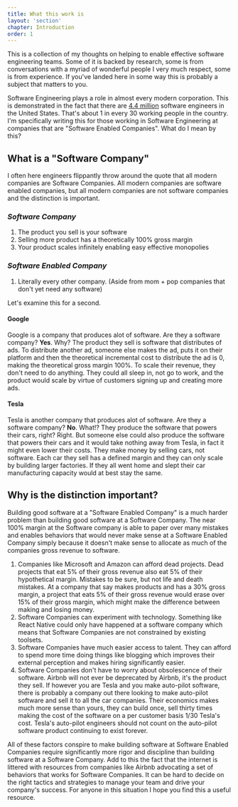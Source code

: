 ```yaml
---
title: What this work is
layout: 'section'
chapter: Introduction
order: 1
---
```


This is a collection of my thoughts on helping to enable effective software engineering teams. Some of it is backed by research, some is from conversations with a myriad of wonderful people I very much respect, some is from experience. If you've landed here in some way this is probably a subject that matters to you.

Software Engineering plays a role in almost every modern corporation. This is demonstrated in the fact that there are [4.4 million](https://www.daxx.com/blog/development-trends/number-software-developers-world) software engineers in the United States. That's about 1 in every 30 working people in the country. I'm specifically writing this for those working in Software Engineering at companies that are "Software Enabled Companies". What do I mean by this?

## What is a "Software Company"

I often here engineers flippantly throw around the quote that all modern companies are Software Companies. All modern companies are software enabled companies, but all modern companies are not software companies and the distinction is important.

### _Software Company_

1. The product you sell is your software
1. Selling more product has a theoretically 100% gross margin
1. Your product scales infinitely enabling easy effective monopolies

### _Software Enabled Company_

1. Literally every other company. (Aside from mom + pop companies that don't yet need any software)

Let's examine this for a second.

#### Google

Google is a company that produces alot of software. Are they a software company? **Yes**. Why? The product they sell is software that distributes of ads. To distribute another ad, someone else makes the ad, puts it on their platform and then the theoretical incremental cost to distribute the ad is 0, making the theoretical gross margin 100%. To scale their revenue, they don't need to do anything. They could all sleep in, not go to work, and the product would scale by virtue of customers signing up and creating more ads.

#### Tesla

Tesla is another company that produces alot of software. Are they a software company? **No**. What!? They produce the software that powers their cars, right? Right. But someone else could also produce the software that powers their cars and it would take nothing away from Tesla, in fact it might even lower their costs. They make money by selling cars, not software. Each car they sell has a defined margin and they can only scale by building larger factories. If they all went home and slept their car manufacturing capacity would at best stay the same.

## Why is the distinction important?

Building good software at a "Software Enabled Company" is a much harder problem than building good software at a Software Company. The near 100% margin at the Software company is able to paper over many mistakes and enables behaviors that would never make sense at a Software Enabled Company simply because it doesn't make sense to allocate as much of the companies gross revenue to software.

1. Companies like Microsoft and Amazon can afford dead projects. Dead projects that eat 5% of their gross revenue also eat 5% of their hypothetical margin. Mistakes to be sure, but not life and death mistakes. At a company that say makes products and has a 30% gross margin, a project that eats 5% of their gross revenue would erase over 15% of their gross margin, which might make the difference between making and losing money.
1. Software Companies can experiment with technology. Something like React Native could only have happened at a software company which means that Software Companies are not constrained by existing toolsets.
1. Software Companies have much easier access to talent. They can afford to spend more time doing things like blogging which improves their external perception and makes hiring significantly easier.
1. Software Companies don't have to worry about obsolescence of their software. Airbnb will not ever be deprecated by Airbnb, it's the product they sell. If however you are Tesla and you make auto-pilot software, there is probably a company out there looking to make auto-pilot software and sell it to all the car companies. Their economics makes much more sense than yours, they can build once, sell thirty times making the cost of the software on a per customer basis 1/30 Tesla's cost. Tesla's auto-pilot engineers should not count on the auto-pilot software product continuing to exist forever.

All of these factors conspire to make building software at Software Enabled Companies require significantly more rigor and discipline than building software at a Software Company. Add to this the fact that the internet is littered with resources from companies like Airbnb advocating a set of behaviors that works for Software Companies. It can be hard to decide on the right tactics and strategies to manage your team and drive your company's success. For anyone in this situation I hope you find this a useful resource.
